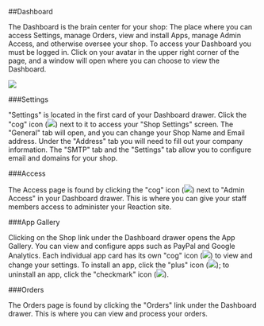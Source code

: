 ##Dashboard

The Dashboard is the brain center for your shop: The place where you can access Settings, manage Orders, view and install Apps, manage Admin Access, and otherwise oversee your shop. To access your Dashboard you must be logged in. Click on your avatar in the upper right corner of the page, and a window will open where you can choose to view the Dashboard.

![](http://raw.github.com/ongoworks/reaction/master/docs/assets/guide-dashboard.png)

###Settings

"Settings" is located in the first card of your Dashboard drawer. Click the "cog" icon (![](http://raw.github.com/ongoworks/reaction/master/docs/assets/guide-icon-cog.png)) next to it to access your "Shop Settings" screen. The "General" tab will open, and you can change your Shop Name and Email address. Under the "Address" tab you will need to fill out your company information. The "SMTP" tab and the "Settings" tab allow you to configure email and domains for your shop.

###Access

The Access page is found by clicking the "cog" icon (![](http://raw.github.com/ongoworks/reaction/master/docs/assets/guide-icon-cog.png)) next to "Admin Access" in your Dashboard drawer. This is where you can give your staff members access to administer your Reaction site.


###App Gallery

Clicking on the Shop link under the Dashboard drawer opens the App Gallery. You can view and configure apps such as PayPal and Google Analytics. Each individual app card has its own "cog" icon (![](http://raw.github.com/ongoworks/reaction/master/docs/assets/guide-icon-cog-lg.png)) to view and change your settings. To install an app, click the "plus" icon (![](http://raw.github.com/ongoworks/reaction/master/docs/assets/guide-icon-plus-square.png)); to uninstall an app, click the "checkmark" icon (![](http://raw.github.com/ongoworks/reaction/master/docs/assets/guide-icon-check-square.png)).

###Orders

The Orders page is found by clicking the "Orders" link under the Dashboard drawer. This is where you can view and process your orders.
